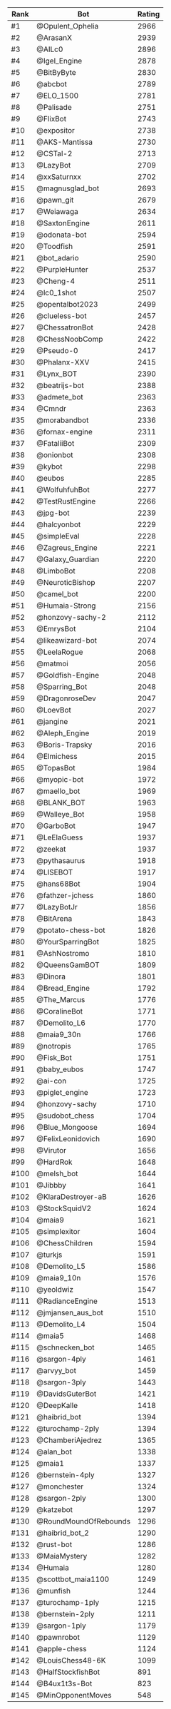 Rank|Bot|Rating
---|---|---
#1|@Opulent_Ophelia|2966
#2|@ArasanX|2939
#3|@AILc0|2896
#4|@Igel_Engine|2878
#5|@BitByByte|2830
#6|@abcbot|2789
#7|@ELO_1500|2781
#8|@Palisade|2751
#9|@FlixBot|2743
#10|@expositor|2738
#11|@AKS-Mantissa|2730
#12|@CSTal-2|2713
#13|@LazyBot|2709
#14|@xxSaturnxx|2702
#15|@magnusglad_bot|2693
#16|@pawn_git|2679
#17|@Weiawaga|2634
#18|@SaxtonEngine|2611
#19|@odonata-bot|2594
#20|@Toodfish|2591
#21|@bot_adario|2590
#22|@PurpleHunter|2537
#23|@Cheng-4|2511
#24|@lc0_1shot|2507
#25|@opentalbot2023|2499
#26|@clueless-bot|2457
#27|@ChessatronBot|2428
#28|@ChessNoobComp|2422
#29|@Pseudo-0|2417
#30|@Phalanx-XXV|2415
#31|@Lynx_BOT|2390
#32|@beatrijs-bot|2388
#33|@admete_bot|2363
#34|@Cmndr|2363
#35|@morabandbot|2336
#36|@fornax-engine|2311
#37|@FataliiBot|2309
#38|@onionbot|2308
#39|@kybot|2298
#40|@eubos|2285
#41|@WolfuhfuhBot|2277
#42|@TestRustEngine|2266
#43|@jpg-bot|2239
#44|@halcyonbot|2229
#45|@simpleEval|2228
#46|@Zagreus_Engine|2221
#47|@Galaxy_Guardian|2220
#48|@LimboBot|2208
#49|@NeuroticBishop|2207
#50|@camel_bot|2200
#51|@Humaia-Strong|2156
#52|@honzovy-sachy-2|2112
#53|@EmrysBot|2104
#54|@likeawizard-bot|2074
#55|@LeelaRogue|2068
#56|@matmoi|2056
#57|@Goldfish-Engine|2048
#58|@Sparring_Bot|2048
#59|@DragonroseDev|2047
#60|@LoevBot|2027
#61|@jangine|2021
#62|@Aleph_Engine|2019
#63|@Boris-Trapsky|2016
#64|@Elmichess|2015
#65|@TopasBot|1984
#66|@myopic-bot|1972
#67|@maello_bot|1969
#68|@BLANK_BOT|1963
#69|@Walleye_Bot|1958
#70|@GarboBot|1947
#71|@LeElaGuess|1937
#72|@zeekat|1937
#73|@pythasaurus|1918
#74|@LISEBOT|1917
#75|@hans68Bot|1904
#76|@fathzer-jchess|1860
#77|@LazyBotJr|1856
#78|@BitArena|1843
#79|@potato-chess-bot|1826
#80|@YourSparringBot|1825
#81|@AshNostromo|1810
#82|@QueensGamBOT|1809
#83|@Dinora|1801
#84|@Bread_Engine|1792
#85|@The_Marcus|1776
#86|@CoralineBot|1771
#87|@Demolito_L6|1770
#88|@maia9_30n|1766
#89|@notropis|1765
#90|@Fisk_Bot|1751
#91|@baby_eubos|1747
#92|@ai-con|1725
#93|@piglet_engine|1723
#94|@honzovy-sachy|1710
#95|@sudobot_chess|1704
#96|@Blue_Mongoose|1694
#97|@FelixLeonidovich|1690
#98|@Virutor|1656
#99|@HardRok|1648
#100|@melsh_bot|1644
#101|@Jibbby|1641
#102|@KlaraDestroyer-aB|1626
#103|@StockSquidV2|1624
#104|@maia9|1621
#105|@simplexitor|1604
#106|@ChessChildren|1594
#107|@turkjs|1591
#108|@Demolito_L5|1586
#109|@maia9_10n|1576
#110|@yeoldwiz|1547
#111|@RadianceEngine|1513
#112|@jmjansen_aus_bot|1510
#113|@Demolito_L4|1504
#114|@maia5|1468
#115|@schnecken_bot|1465
#116|@sargon-4ply|1461
#117|@arvyy_bot|1459
#118|@sargon-3ply|1443
#119|@DavidsGuterBot|1421
#120|@DeepKalle|1418
#121|@haibrid_bot|1394
#122|@turochamp-2ply|1394
#123|@ChamberiAjedrez|1365
#124|@alan_bot|1338
#125|@maia1|1337
#126|@bernstein-4ply|1327
#127|@monchester|1324
#128|@sargon-2ply|1300
#129|@katzebot|1297
#130|@RoundMoundOfRebounds|1296
#131|@haibrid_bot_2|1290
#132|@rust-bot|1286
#133|@MaiaMystery|1282
#134|@Humaia|1280
#135|@scottbot_maia1100|1249
#136|@munfish|1244
#137|@turochamp-1ply|1215
#138|@bernstein-2ply|1211
#139|@sargon-1ply|1179
#140|@pawnrobot|1129
#141|@apple-chess|1124
#142|@LouisChess48-6K|1099
#143|@HalfStockfishBot|891
#144|@B4ux1t3s-Bot|823
#145|@MinOpponentMoves|548
